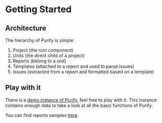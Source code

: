 # Getting Started

## Architecture

The hierarchy of Purify is simple: 

1. Project \(the root component\) 
2. Units \(the direct child of a project\) 
3. Reports \(belong to a unit\) 
4. Templates \(attached to a report and used to parse issues\) 
5. Issues \(extracted from a report and formatted based on a template\)

## Play with it

There is a [demo instance of Purify](https://purify-demo.herokuapp.com), feel free to play with it. This instance contains enough data to take a look at all the basic functions of Purify.

You can find reports samples [here](../report-samples.md).





